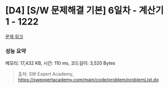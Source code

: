 # [D4] [S/W 문제해결 기본] 6일차 - 계산기1 - 1222 

[문제 링크](https://swexpertacademy.com/main/code/problem/problemDetail.do?contestProbId=AV14mbSaAEwCFAYD) 

### 성능 요약

메모리: 17,432 KB, 시간: 110 ms, 코드길이: 3,520 Bytes



> 출처: SW Expert Academy, https://swexpertacademy.com/main/code/problem/problemList.do